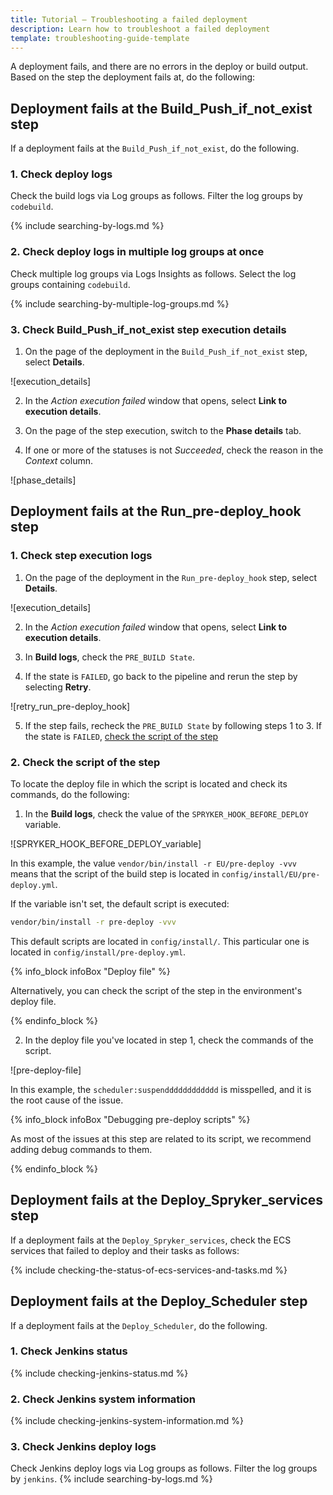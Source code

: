 ```yaml
---
title: Tutorial — Troubleshooting a failed deployment
description: Learn how to troubleshoot a failed deployment
template: troubleshooting-guide-template
---
```


A deployment fails, and there are no errors in the deploy or build output. Based on the step the deployment fails at, do the following:


## Deployment fails at the Build_Push_if_not_exist step

If a deployment fails at the `Build_Push_if_not_exist`, do the following.

### 1. Check deploy logs

Check the build logs via Log groups as follows. Filter the log groups by `codebuild`.

{% include searching-by-logs.md %} <!-- To edit, see /_includes/searching-by-logs.md -->

### 2. Check deploy logs in multiple log groups at once

Check multiple log groups via Logs Insights as follows. Select the log groups containing `codebuild`.

{% include searching-by-multiple-log-groups.md %} <!-- To edit, see /_includes/searching-by-multiple-log-groups.md -->

### 3. Check Build_Push_if_not_exist step execution details

1. On the page of the deployment in the `Build_Push_if_not_exist` step, select **Details**.

![execution_details]

2. In the *Action execution failed* window that opens, select **Link to execution details**.

3. On the page of the step execution, switch to the **Phase details** tab.

4. If one or more of the statuses is not *Succeeded*, check the reason in the *Context* column.

![phase_details]

## Deployment fails at the Run_pre-deploy_hook step


### 1. Check step execution logs

1. On the page of the deployment in the `Run_pre-deploy_hook` step, select **Details**.

![execution_details]

2. In the *Action execution failed* window that opens, select **Link to execution details**.

3. In **Build logs**, check the `PRE_BUILD State`.

4. If the state is `FAILED`, go back to the pipeline and rerun the step by selecting **Retry**.

![retry_run_pre-deploy_hook]

5. If the step fails, recheck the `PRE_BUILD State` by following steps 1 to 3.
  If the state is `FAILED`, [check the script of the step](/docs/cloud/dev/spryker-cloud-commerce-os/troubleshooting/troubleshooting-tutorials/tutorial-troubleshooting-a-failed-deployment.md#2-check-the-script-of-the-step)


### 2. Check the script of the step

To locate the deploy file in which the script is located and check its commands, do the following:

1. In the **Build logs**, check the value of the `SPRYKER_HOOK_BEFORE_DEPLOY` variable.

![SPRYKER_HOOK_BEFORE_DEPLOY_variable]

In this example, the value `vendor/bin/install -r EU/pre-deploy -vvv` means that the script of the build step is located in `config/install/EU/pre-deploy.yml`.

If the variable isn't set, the default script is executed:
```bash
vendor/bin/install -r pre-deploy -vvv
```
This default scripts are located in `config/install/`. This particular one is located in `config/install/pre-deploy.yml`.

{% info_block infoBox "Deploy file" %}

Alternatively, you can check the script of the step in the environment's deploy file.

{% endinfo_block %}



2. In the deploy file you've located in step 1, check the commands of the script.

![pre-deploy-file]

In this example, the `scheduler:suspendddddddddddd` is misspelled, and it is the root cause of the issue.


{% info_block infoBox "Debugging pre-deploy scripts" %}

As most of the issues at this step are related to its script, we recommend adding debug commands to them.

{% endinfo_block %}

## Deployment fails at the Deploy_Spryker_services step

If a deployment fails at the `Deploy_Spryker_services`, check the ECS services that  failed to deploy and their tasks as follows:

{% include checking-the-status-of-ecs-services-and-tasks.md %} <!-- To edit, see /_includes/checking-the-status-of-ecs-services-and-tasks.md -->



## Deployment fails at the Deploy_Scheduler step

If a deployment fails at the `Deploy_Scheduler`, do the following.

### 1. Check Jenkins status

{% include checking-jenkins-status.md %} <!-- To edit, see /_includes/checking-jenkins-status.md -->

### 2. Check Jenkins system information

{% include checking-jenkins-system-information.md %} <!-- To edit, see /_includes/checking-jenkins-status.md -->

### 3. Check Jenkins deploy logs

Check Jenkins deploy logs via Log groups as follows. Filter the log groups by `jenkins`.
{% include searching-by-logs.md %} <!-- To edit, see /_includes/searching-by-logs.md -->
